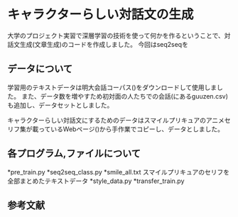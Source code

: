 # キャラクターらしい対話文の生成

大学のプロジェクト実習で深層学習の技術を使って何かを作るということで、対話文生成(文章生成)のコードを作成しました。
今回はseq2seqを


## データについて
学習用のテキストデータは明大会話コーパス()をダウンロードして使用しました。
また、データ数を増やすため初対面の人たちでの会話(にあるguuzen.csv)も追加し、データセットとしました。

キャラクターらしい対話文にするためのデータはスマイルプリキュアのアニメセリフ集が載っているWebページ()から手作業でコピーし、データとしました。


## 各プログラム,ファイルについて
*pre_train.py
*seq2seq_class.py
*smile_all.txt  スマイルプリキュアのセリフを全部まとめたテキストデータ
*style_data.py
*transfer_train.py

## 参考文献
